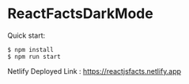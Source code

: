 # ReactFactsDarkMode

Quick start:

```
$ npm install
$ npm run start
```
Netlify Deployed Link : https://reactjsfacts.netlify.app
